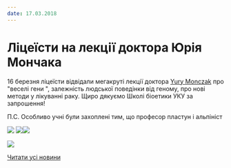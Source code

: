 ```yaml
---
date: 17.03.2018
---
```

# Ліцеїсти на лекції доктора Юрія Мончака

16 березня ліцеїсти відвідали мегакруті лекції доктора [Yury Monczak](https://www.facebook.com/yury.monczak?fref=mentions&amp;hc_location=group) про "веселі гени ", залежність людської поведінки від геному, про нові методи у лікуванні раку. Щиро дякуємо Школі біоетики УКУ за запрошення!

П.С. Особливо учні були захоплені тим, що професор пластун і альпініст

![](/images/blog/ліцеїсти-на-лекції-доктора-юрія-мончака/29261306_1637566876292176_4288409774292205568_n.jpg) ![](/images/blog/ліцеїсти-на-лекції-доктора-юрія-мончака/29258619_1637566886292175_8333836541226909696_n.jpg)![](/images/blog/ліцеїсти-на-лекції-доктора-юрія-мончака/29244359_1637566826292181_7101997653960949760_n.jpg)

![](/images/blog/ліцеїсти-на-лекції-доктора-юрія-мончака/29249634_1637566862958844_4865096837012389888_n.jpg)

[Читати усі новини](/news)
